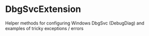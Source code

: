 # DbgSvcExtension
Helper methods for configuring Windows DbgSvc (DebugDiag) and examples of tricky exceptions / errors
